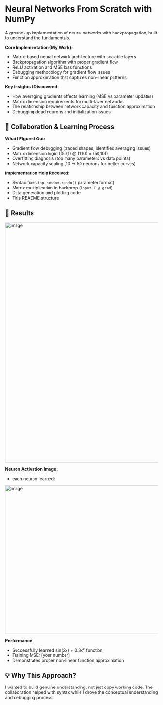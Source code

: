 # Neural Networks From Scratch with NumPy

A ground-up implementation of neural networks with backpropagation, built to understand the fundamentals.



**Core Implementation (My Work):**
- Matrix-based neural network architecture with scalable layers
- Backpropagation algorithm with proper gradient flow
- ReLU activation and MSE loss functions
- Debugging methodology for gradient flow issues
- Function approximation that captures non-linear patterns

**Key Insights I Discovered:**
- How averaging gradients affects learning (MSE vs parameter updates)
- Matrix dimension requirements for multi-layer networks
- The relationship between network capacity and function approximation
- Debugging dead neurons and initialization issues

## 🤝 Collaboration & Learning Process

**What I Figured Out:**
- Gradient flow debugging (traced shapes, identified averaging issues)
- Matrix dimension logic ((50,1) @ (1,10) = (50,10))
- Overfitting diagnosis (too many parameters vs data points)
- Network capacity scaling (10 → 50 neurons for better curves)

**Implementation Help Received:**
- Syntax fixes (`np.random.randn()` parameter format)
- Matrix multiplication in backprop (`input.T @ grad`)
- Data generation and plotting code
- This README structure

## 🚀 Results

<img width="1189" height="790" alt="image" src="https://github.com/user-attachments/assets/936f0ce8-5ad3-426c-b720-6e47173ab2dd" />


**Neuron Activation Image:**

- each neuron learned:
<img width="1489" height="489" alt="image" src="https://github.com/user-attachments/assets/c00888e2-1b06-4b8a-aa00-f90758c71fb2" />


**Performance:**
- Successfully learned sin(2x) + 0.3x² function
- Training MSE: [your number]
- Demonstrates proper non-linear function approximation

## 💡 Why This Approach?

I wanted to build genuine understanding, not just copy working code. The collaboration helped with syntax while I drove the conceptual understanding and debugging process.
